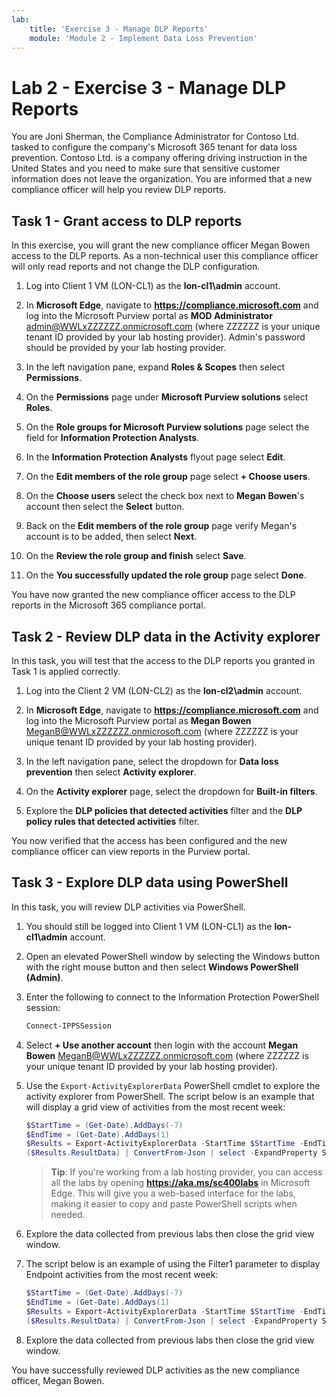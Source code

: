 ```yaml
---
lab:
    title: 'Exercise 3 - Manage DLP Reports'
    module: 'Module 2 - Implement Data Loss Prevention'
---
```


# Lab 2 - Exercise 3 - Manage DLP Reports

You are Joni Sherman, the Compliance Administrator for Contoso Ltd. tasked to configure the company's Microsoft 365 tenant for data loss prevention. Contoso Ltd. is a company offering driving instruction in the United States and you need to make sure that sensitive customer information does not leave the organization. You are informed that a new compliance officer will help you review DLP reports.

## Task 1 - Grant access to DLP reports

In this exercise, you will grant the new compliance officer Megan Bowen access to the DLP reports. As a non-technical user this compliance officer will only read reports and not change the DLP configuration.

1. Log into Client 1 VM (LON-CL1) as the **lon-cl1\admin** account.

1. In **Microsoft Edge**, navigate to **https://compliance.microsoft.com** and log into the Microsoft Purview portal as **MOD Administrator** admin@WWLxZZZZZZ.onmicrosoft.com (where ZZZZZZ is your unique tenant ID provided by your lab hosting provider). Admin's password should be provided by your lab hosting provider.

1. In the left navigation pane, expand **Roles & Scopes** then select **Permissions**.

1. On the **Permissions** page under **Microsoft Purview solutions** select **Roles**.

1. On the **Role groups for Microsoft Purview solutions** page select the field for **Information Protection Analysts**.

1. In the **Information Protection Analysts** flyout page select **Edit**.

1. On the **Edit members of the role group** page select **+ Choose users**.

1. On the **Choose users** select the check box next to **Megan Bowen**'s account then select the **Select** button.

1. Back on the **Edit members of the role group** page verify Megan's account is to be added, then select **Next**.

1. On the **Review the role group and finish** select **Save**.

1. On the **You successfully updated the role group** page select **Done**.

You have now granted the new compliance officer access to the DLP reports in the Microsoft 365 compliance portal.

## Task 2 - Review DLP data in the Activity explorer

In this task, you will test that the access to the DLP reports you granted in Task 1 is applied correctly.

1. Log into the Client 2 VM (LON-CL2) as the **lon-cl2\admin** account.

1. In **Microsoft Edge**, navigate to **https://compliance.microsoft.com** and log into the Microsoft Purview portal as **Megan Bowen** MeganB@WWLxZZZZZZ.onmicrosoft.com (where ZZZZZZ is your unique tenant ID provided by your lab hosting provider).

1. In the left navigation pane, select the dropdown for **Data loss prevention** then select **Activity explorer**.

1. On the **Activity explorer** page, select the dropdown for **Built-in filters**.

1. Explore the **DLP policies that detected activities** filter and the **DLP policy rules that detected activities** filter.

You now verified that the access has been configured and the new compliance officer can view reports in the Purview portal.

## Task 3 - Explore DLP data using PowerShell

In this task, you will review DLP activities via PowerShell.

1. You should still be logged into Client 1 VM (LON-CL1) as the **lon-cl1\admin** account.

1. Open an elevated PowerShell window by selecting the Windows button with the right mouse button and then select **Windows PowerShell (Admin)**.

1. Enter the following to connect to the Information Protection PowerShell session:

   ``` powershell
   Connect-IPPSSession
   ```

1. Select **+ Use another account** then login with the account **Megan Bowen** MeganB@WWLxZZZZZZ.onmicrosoft.com (where ZZZZZZ is your unique tenant ID provided by your lab hosting provider).

1. Use the `Export-ActivityExplorerData` PowerShell cmdlet to explore the activity explorer from PowerShell. The script below is an example that will display a grid view of activities from the most recent week:

   ``` powershell
   $StartTime = (Get-Date).AddDays(-7)
   $EndTime = (Get-Date).AddDays(1)
   $Results = Export-ActivityExplorerData -StartTime $StartTime -EndTime $EndTime -OutputFormat JSON
   ($Results.ResultData) | ConvertFrom-Json | select -ExpandProperty SyncRoot | ogv
   ```

    >**Tip**: If you're working from a lab hosting provider, you can access all the labs by opening **https://aka.ms/sc400labs** in Microsoft Edge. This will give you a web-based interface for the labs, making it easier to copy and paste PowerShell scripts when needed.

1. Explore the data collected from previous labs then close the grid view window.

1. The script below is an example of using the Filter1 parameter to display Endpoint activities from the most recent week:

   ``` powershell
   $StartTime = (Get-Date).AddDays(-7)
   $EndTime = (Get-Date).AddDays(1)
   $Results = Export-ActivityExplorerData -StartTime $StartTime -EndTime $EndTime -Filter1 @("Workload","Endpoint")-OutputFormat JSON
   ($Results.ResultData) | ConvertFrom-Json | select -ExpandProperty SyncRoot | ogv
   ```

1. Explore the data collected from previous labs then close the grid view window.

You have successfully reviewed DLP activities as the new compliance officer, Megan Bowen.
